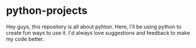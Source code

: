 # python-projects

Hey guys, this repository is all about pyhton. Here, I'll be using python to create fun ways to use it. I'd always love suggestions and feedback to make my code better.
